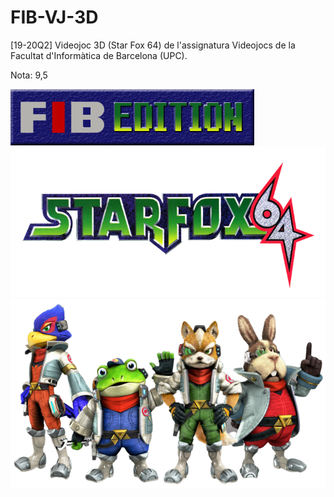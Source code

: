 # FIB-VJ-3D
 [19-20Q2] Videojoc 3D (Star Fox 64) de l'assignatura Videojocs de la Facultat d'Informàtica de Barcelona (UPC).

 Nota: 9,5
 
 ![](https://github.com/Albertbm4/FIB-VJ-3D/blob/main/Projecte/Assets/Images/MenuImages/FIBEdition.png?raw=true)
 ![](https://github.com/Albertbm4/FIB-VJ-3D/blob/main/Projecte/Assets/Images/MenuImages/StarFoxLogo.png?raw=true)
 ![](https://github.com/Albertbm4/FIB-VJ-3D/blob/main/Projecte/Assets/Images/MenuImages/Fox%26Co.png?raw=true)
